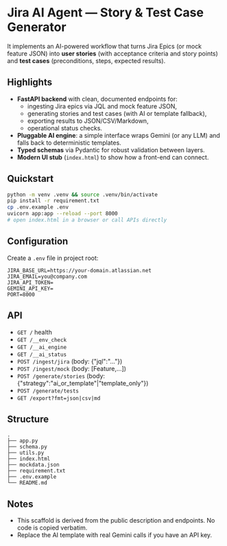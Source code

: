 # Jira AI Agent — Story & Test Case Generator 

 
It implements an AI-powered workflow that turns Jira Epics (or mock feature JSON) into **user stories** 
(with acceptance criteria and story points) and **test cases** (preconditions, steps, expected results).



## Highlights

- **FastAPI backend** with clean, documented endpoints for:
  - ingesting Jira epics via JQL and mock feature JSON,
  - generating stories and test cases (with AI or template fallback),
  - exporting results to JSON/CSV/Markdown,
  - operational status checks.
- **Pluggable AI engine**: a simple interface wraps Gemini (or any LLM) and falls back to deterministic templates.
- **Typed schemas** via Pydantic for robust validation between layers.
- **Modern UI stub** (`index.html`) to show how a front-end can connect.

## Quickstart

```bash
python -m venv .venv && source .venv/bin/activate
pip install -r requirement.txt
cp .env.example .env
uvicorn app:app --reload --port 8000
# open index.html in a browser or call APIs directly
```

## Configuration

Create a `.env` file in project root:

```
JIRA_BASE_URL=https://your-domain.atlassian.net
JIRA_EMAIL=you@company.com
JIRA_API_TOKEN=
GEMINI_API_KEY=
PORT=8000
```

## API

- `GET /` health
- `GET /__env_check`
- `GET /__ai_engine`
- `GET /__ai_status`
- `POST /ingest/jira` (body: {"jql":"..."})
- `POST /ingest/mock` (body: [Feature,...])
- `POST /generate/stories` (body: {"strategy":"ai_or_template"|"template_only"})
- `POST /generate/tests`
- `GET /export?fmt=json|csv|md`

## Structure

```
.
├── app.py
├── schema.py
├── utils.py
├── index.html
├── mockdata.json
├── requirement.txt
├── .env.example
└── README.md
```

## Notes

- This scaffold is derived from the public description and endpoints. No code is copied verbatim.
- Replace the AI template with real Gemini calls if you have an API key.
